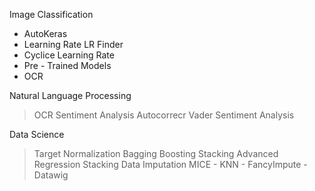 Image Classification
* AutoKeras
* Learning Rate LR Finder
* Cyclice Learning Rate
* Pre - Trained Models
* OCR

Natural Language Processing
> OCR
> Sentiment Analysis
> Autocorrecr
> Vader Sentiment Analysis

Data Science
> Target Normalization
> Bagging
> Boosting
> Stacking
> Advanced Regression Stacking
> Data Imputation
> MICE - KNN - FancyImpute - Datawig
